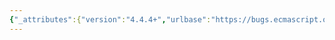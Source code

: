 ```yaml
---
{"_attributes":{"version":"4.4.4+","urlbase":"https://bugs.ecmascript.org/","maintainer":"dherman@mozilla.com"},"bug":{"bug_id":3405,"creation_ts":"2014-12-07 12:14:00 -0800","short_desc":"25.2.4 GeneratorFunction: Add note about [[CreateAction]] after MakeConstructor","delta_ts":"2014-12-23 20:23:28 -0800","product":"Draft for 6th Edition","component":"technical issue","version":"Rev 28: October 14, 2014 Draft","rep_platform":"All","op_sys":"All","bug_status":"RESOLVED","resolution":"FIXED","priority":"Normal","bug_severity":"enhancement","everconfirmed":true,"reporter":{"uid":"andrebargull","name":"André Bargull"},"assigned_to":{"uid":"allen","name":"Allen Wirfs-Brock"},"long_desc":[{"commentid":10813,"comment_count":0,"who":{"uid":"andrebargull","name":"André Bargull"},"bug_when":"2014-12-07 12:14:11 -0800","thetext":"25.2.4  GeneratorFunction Instances\n\nMakeConstructor can override the default [[CreateAction]] for GeneratorFunction instances. Maybe add a note to 25.2.4, so readers aware of this?"},{"commentid":10963,"comment_count":1,"who":{"uid":"allen","name":"Allen Wirfs-Brock"},"bug_when":"2014-12-08 14:05:20 -0800","thetext":"fixed in rev30 editor's draft\n\nadded a special case in MakeConstructor for generators to ensure that they have their [[CreateAction]] set appropriately"},{"commentid":11176,"comment_count":2,"who":{"uid":"allen","name":"Allen Wirfs-Brock"},"bug_when":"2014-12-23 20:23:28 -0800","thetext":"fixed in rev30"}]}}
---
```

